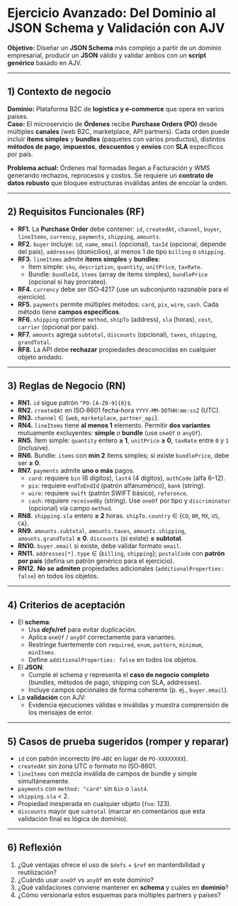 # Ejercicio Avanzado: Del Dominio al JSON Schema y Validación con AJV

**Objetivo:** Diseñar un **JSON Schema** más complejo a partir de un dominio empresarial, producir un **JSON** válido y validar ambos con un **script genérico** basado en AJV.

---

## 1) Contexto de negocio

**Dominio:** Plataforma B2C de **logística y e‑commerce** que opera en varios países.  
**Caso:** El microservicio de **Órdenes** recibe **Purchase Orders (PO)** desde múltiples **canales** (web B2C, marketplace, API partners). Cada orden puede incluir **ítems simples** y **bundles** (paquetes con varios productos), distintos **métodos de pago**, **impuestos**, **descuentos** y **envíos** con **SLA** específicos por país.

**Problema actual:** Órdenes mal formadas llegan a Facturación y WMS generando rechazos, reprocesos y costos. Se requiere un **contrato de datos robusto** que bloquee estructuras inválidas antes de encolar la orden.

---

## 2) Requisitos Funcionales (RF)

- **RF1.** La **Purchase Order** debe contener: `id`, `createdAt`, `channel`, `buyer`, `lineItems`, `currency`, `payments`, `shipping`, `amounts`.
- **RF2.** `buyer` incluye: `id`, `name`, `email` (opcional), `taxId` (opcional, depende del país), `addresses` (domicilios), al menos 1 de tipo `billing` o `shipping`.
- **RF3.** `lineItems` admite **ítems simples** y **bundles**:
  - Ítem simple: `sku`, `description`, `quantity`, `unitPrice`, `taxRate`.
  - Bundle: `bundleId`, `items` (array de ítems simples), `bundlePrice` (opcional si hay prorrateo).
- **RF4.** `currency` debe ser ISO‑4217 (use un subconjunto razonable para el ejercicio).
- **RF5.** `payments` permite múltiples métodos: `card`, `pix`, `wire`, `cash`. Cada método tiene **campos específicos**.
- **RF6.** `shipping` contiene `method`, `shipTo` (address), `sla` (horas), `cost`, `carrier` (opcional por país).
- **RF7.** `amounts` agrega `subtotal`, `discounts` (opcional), `taxes`, `shipping`, `grandTotal`.
- **RF8.** La API debe **rechazar** propiedades desconocidas en cualquier objeto anidado.

---

## 3) Reglas de Negocio (RN)

- **RN1.** `id` sigue patrón `^PO-[A-Z0-9]{8}$`.
- **RN2.** `createdAt` en ISO‑8601 fecha‑hora `YYYY-MM-DDTHH:mm:ssZ` (UTC).
- **RN3.** `channel` ∈ {`web`, `marketplace`, `partner_api`}.
- **RN4.** `lineItems` tiene **al menos 1** elemento. Permitir **dos variantes** mutuamente excluyentes: **simple** *o* **bundle** (use `oneOf` o `anyOf`).
- **RN5.** Ítem simple: `quantity` entero **≥ 1**, `unitPrice` **≥ 0**, `taxRate` entre `0` y `1` (inclusive).
- **RN6.** Bundle: `items` con **min 2** ítems simples; si existe `bundlePrice`, debe ser **≥ 0**.
- **RN7.** `payments` admite **uno o más** pagos.  
  - `card`: requiere `bin` (6 dígitos), `last4` (4 dígitos), `authCode` (alfa 6–12).  
  - `pix`: requiere `endToEndId` (patrón alfanumérico), `bank` (string).  
  - `wire`: requiere `swift` (patrón SWIFT básico), `reference`.  
  - `cash`: requiere `receivedBy` (string).
  Use `oneOf` por tipo y `discriminator` (opcional) vía campo `method`.
- **RN8.** `shipping.sla` entero **≥ 2** horas. `shipTo.country` ∈ {`CO`, `BR`, `MX`, `US`, `CA`}.  
- **RN9.** `amounts.subtotal`, `amounts.taxes`, `amounts.shipping`, `amounts.grandTotal` **≥ 0**. `discounts` (si existe) **≤ subtotal**.
- **RN10.** `buyer.email` si existe, debe validar formato `email`.  
- **RN11.** `addresses[*].type` ∈ {`billing`, `shipping`}; `postalCode` con **patrón por país** (defina un patrón genérico para el ejercicio).  
- **RN12.** **No se admiten** propiedades adicionales (`additionalProperties: false`) en todos los objetos.

---

## 4) Criterios de aceptación

- El **schema**:  
  - Usa **$defs/$ref** para evitar duplicación.  
  - Aplica `oneOf` / `anyOf` correctamente para variantes.  
  - Restringe fuertemente con `required`, `enum`, `pattern`, `minimum`, `minItems`.  
  - Define `additionalProperties: false` en todos los objetos.  
- El **JSON**:  
  - Cumple el schema y representa el **caso de negocio completo** (bundles, métodos de pago, shipping con SLA, addresses).  
  - Incluye campos opcionales de forma coherente (p. ej., `buyer.email`).  
- La **validación** con AJV:  
  - Evidencia ejecuciones válidas e inválidas y muestra comprensión de los mensajes de error.

---

## 5) Casos de prueba sugeridos (romper y reparar)

- `id` con patrón incorrecto (`PO-ABC` en lugar de `PO-XXXXXXXX`).  
- `createdAt` sin zona UTC o formato no ISO‑8601.  
- `lineItems` con mezcla inválida de campos de bundle y simple simultáneamente.  
- `payments` con `method: "card"` sin `bin` o `last4`.  
- `shipping.sla` < 2.  
- Propiedad inesperada en cualquier objeto (`foo`: 123).  
- `discounts` mayor que `subtotal` (marcar en comentarios que esta validación final es lógica de dominio).

---

## 6) Reflexión

1. ¿Qué ventajas ofrece el uso de `$defs` + `$ref` en mantenibilidad y reutilización?  
2. ¿Cuándo usar `oneOf` vs `anyOf` en este dominio?  
3. ¿Qué validaciones conviene mantener en **schema** y cuáles en **dominio**?  
4. ¿Cómo versionaría estos esquemas para múltiples partners y países?
